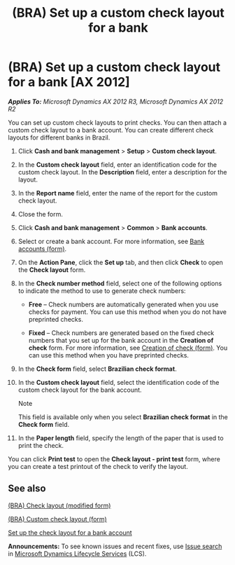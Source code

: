 ﻿---
title: (BRA) Set up a custom check layout for a bank
TOCTitle: (BRA) Set up a custom check layout for a bank
ms:assetid: 61457475-101e-4b8b-9ced-6b2ee6bc25bf
ms:mtpsurl: https://technet.microsoft.com/en-us/library/JJ911253(v=AX.60)
ms:contentKeyID: 53382668
ms.date: 04/18/2014
mtps_version: v=AX.60
---

# (BRA) Set up a custom check layout for a bank [AX 2012]


_**Applies To:** Microsoft Dynamics AX 2012 R3, Microsoft Dynamics AX 2012 R2_

You can set up custom check layouts to print checks. You can then attach a custom check layout to a bank account. You can create different check layouts for different banks in Brazil.

1.  Click **Cash and bank management** \> **Setup** \> **Custom check layout**.

2.  In the **Custom check layout** field, enter an identification code for the custom check layout. In the **Description** field, enter a description for the layout.

3.  In the **Report name** field, enter the name of the report for the custom check layout.

4.  Close the form.

5.  Click **Cash and bank management** \> **Common** \> **Bank accounts**.

6.  Select or create a bank account. For more information, see [Bank accounts (form)](https://technet.microsoft.com/en-us/library/aa587660\(v=ax.60\)).

7.  On the **Action Pane**, click the **Set up** tab, and then click **Check** to open the **Check layout** form.

8.  In the **Check number method** field, select one of the following options to indicate the method to use to generate check numbers:
    
      - **Free** – Check numbers are automatically generated when you use checks for payment. You can use this method when you do not have preprinted checks.
    
      - **Fixed** – Check numbers are generated based on the fixed check numbers that you set up for the bank account in the **Creation of check** form. For more information, see [Creation of check (form)](https://technet.microsoft.com/en-us/library/aa575849\(v=ax.60\)). You can use this method when you have preprinted checks.

9.  In the **Check form** field, select **Brazilian check format**.

10. In the **Custom check layout** field, select the identification code of the custom check layout for the bank account.
    

    > [!NOTE]
    > <P>This field is available only when you select <STRONG>Brazilian check format</STRONG> in the <STRONG>Check form</STRONG> field.</P>



11. In the **Paper length** field, specify the length of the paper that is used to print the check.

You can click **Print test** to open the **Check layout - print test** form, where you can create a test printout of the check to verify the layout.

## See also

[(BRA) Check layout (modified form)](https://technet.microsoft.com/en-us/library/jj911263\(v=ax.60\))

[(BRA) Custom check layout (form)](https://technet.microsoft.com/en-us/library/jj923393\(v=ax.60\))

[Set up the check layout for a bank account](set-up-the-check-layout-for-a-bank-account.md)

  
**Announcements:** To see known issues and recent fixes, use [Issue search](http://go.microsoft.com/fwlink/?linkid=389258) in [Microsoft Dynamics Lifecycle Services](http://go.microsoft.com/fwlink/?linkid=306505) (LCS).

